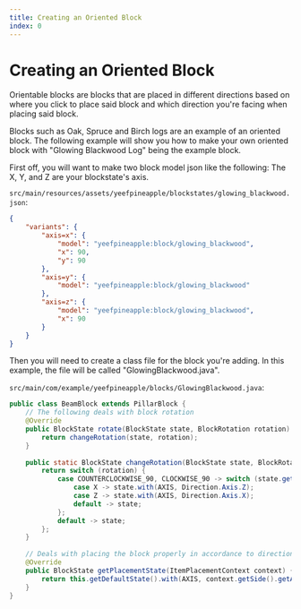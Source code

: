 ```yaml
---
title: Creating an Oriented Block
index: 0
---
```


# Creating an Oriented Block
Orientable blocks are blocks that are placed in different directions based on where you click to place said block and which direction you're facing when placing said block.

Blocks such as Oak, Spruce and Birch logs are an example of an oriented block. The following example will show you how to make your own oriented block
with "Glowing Blackwood Log" being the example block.


First off, you will want to make two block model json like the following:
The X, Y, and Z are your blockstate's axis.

`src/main/resources/assets/yeefpineapple/blockstates/glowing_blackwood.json`:
```json
{
    "variants": {
        "axis=x": {
            "model": "yeefpineapple:block/glowing_blackwood",
            "x": 90,
            "y": 90
        },
        "axis=y": {
            "model": "yeefpineapple:block/glowing_blackwood"
        },
        "axis=z": {
            "model": "yeefpineapple:block/glowing_blackwood",
            "x": 90
        }
    }
}
```

Then you will need to create a class file for the block you're adding. In this example, the file will be called "GlowingBlackwood.java".

`src/main/com/example/yeefpineapple/blocks/GlowingBlackwood.java`:
```java
public class BeamBlock extends PillarBlock {
	// The following deals with block rotation
	@Override
	public BlockState rotate(BlockState state, BlockRotation rotation) {
		return changeRotation(state, rotation);
	}
	
	public static BlockState changeRotation(BlockState state, BlockRotation rotation) {
		return switch (rotation) {
			case COUNTERCLOCKWISE_90, CLOCKWISE_90 -> switch (state.get(AXIS)) {
				case X -> state.with(AXIS, Direction.Axis.Z);
				case Z -> state.with(AXIS, Direction.Axis.X);
				default -> state;
			};
			default -> state;
		};
	}
	
	// Deals with placing the block properly in accordance to direction.
	@Override
	public BlockState getPlacementState(ItemPlacementContext context) {
		return this.getDefaultState().with(AXIS, context.getSide().getAxis());
	}
}
```
